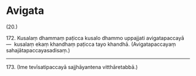 # Avigata

(20.)

172\. Kusalaṃ dhammaṃ paṭicca kusalo dhammo uppajjati avigatapaccayā—  kusalaṃ ekaṃ khandhaṃ paṭicca tayo khandhā. (Avigatapaccayaṃ sahajātapaccayasadisaṃ.)

---

173\. (Ime tevīsatipaccayā sajjhāyantena vitthāretabbā.)
